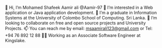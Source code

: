 👋 Hi, I’m Mohamed Shafeek Aamir ali @Aamir-97
👀 I’m interested in a Web application or Java application development.
🌱 I’m a graduate in Information Systems at the University of Colombo School of Computing. Sri Lanka.
💞️ I’m looking to collaborate on free and open source projects and University Projects.
📫 You can reach me by email: msaamirali123@gmail.com or Tel: +94 76 892 12 88
🧑‍💻 Working as an Associate Software Engineer at Kingslake.


<!---
Aamir-97/Aamir-97 is a ✨ special ✨ repository because its `README.md` (this file) appears on your GitHub profile.
You can click the Preview link to take a look at your changes.
--->
